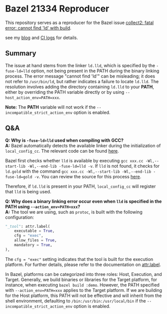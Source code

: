 # Bazel 21334 Reproducer

This repository serves as a reproducer for the Bazel issue [collect2: fatal error: cannot find 'ld' with build](https://github.com/bazelbuild/bazel/issues/21334).

see my [blog](https://pikachuhya.github.io/posts/bazel-cannot-find-ld/) and [CI logs](https://github.com/PikachuHyA/bazel_21334_demo/actions/runs/13432086115/job/37526003234) for details.

## Summary

The issue at hand stems from the linker `ld.lld`, which is specified by the `-fuse-ld=lld` option, not being present in the PATH during the binary linking process. The error message "cannot find 'ld'" can be misleading; it does not refer to `/usr/bin/ld`, but rather indicates a failure to locate `ld.lld`. The resolution involves adding the directory containing `ld.lld` to your **PATH**, either by overriding the PATH variable directly or by using `--host_action_env=PATH=xxx`.

**Note:** The **PATH** variable will not work if the `--incompatible_strict_action_env` option is enabled.


## Q&A

**Q: Why is `-fuse-ld=lld` used when compiling with GCC?**  
**A:** Bazel automatically detects the available linker during the initialization of `local_config_cc`. The relevant code can be found [here](https://github.com/bazelbuild/rules_cc/blob/main/cc/private/toolchain/unix_cc_configure.bzl#L178-L190).

Bazel first checks whether `lld` is available by executing `gcc xxx.cc -Wl,--start-lib -Wl,--end-lib -fuse-ld=lld -v`. If `lld` is not found, it checks for `ld.gold` with the command `gcc xxx.cc -Wl,--start-lib -Wl,--end-lib -fuse-ld=gold -v`. You can review the source for this process [here](https://github.com/bazelbuild/rules_cc/blob/main/cc/private/toolchain/unix_cc_configure.bzl#L476-L493).

Therefore, if `ld.lld` is present in your PATH, `local_config_cc` will register that `lld` is being used.

**Q: Why does a binary linking error occur even when `lld` is specified in the PATH using `--action_env=PATH=xxx`?**  
**A:** The tool we are using, such as `protoc`, is built with the following configuration:

```python
"_tool": attr.label(
    executable = True,
    cfg = "exec",
    allow_files = True,
    mandatory = True,
),
```

The `cfg = "exec"` setting indicates that the tool is built for the execution platform. For further details, please refer to the documentation on [attr.label](https://bazel.build/rules/lib/toplevel/attr#label).

In Bazel, platforms can be categorized into three roles: Host, Execution, and Target. Generally, we build binaries or libraries for the Target platform, for instance, when executing `bazel build :demo`. However, the PATH specified with `--action_env=PATH=xxx` applies to the Target platform. If we are building for the Host platform, this PATH will not be effective and will inherit from the shell environment, defaulting to `/bin:/usr/bin:/usr/local/bin` if the `--incompatible_strict_action_env` option is enabled.
